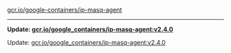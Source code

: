 [gcr.io/google-containers/ip-masq-agent](https://hub.docker.com/r/cruse/ip-masq-agent/tags/) 

----
**Update: [gcr.io/google_containers/ip-masq-agent:v2.4.0](https://hub.docker.com/r/cruse/ip-masq-agent/tags/)**

Update: [gcr.io/google_containers/ip-masq-agent:v2.4.0](https://hub.docker.com/r/cruse/ip-masq-agent/tags/)

